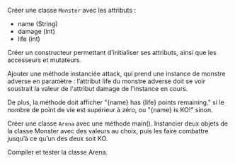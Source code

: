 Créer une classe `Monster` avec les attributs :

* name (String)
* damage (int)
* life (int)

Créer un constructeur permettant d’initialiser ses attributs, ainsi que les accesseurs et mutateurs.

Ajouter une méthode instanciée attack, qui prend une instance de monstre adverse en paramètre : l’attribut life du monstre adverse doit se voir soustrait la valeur de l'attribut damage de l'instance en cours.

De plus, la méthode doit afficher "{name} has {life} points remaining." si le nombre de point de vie est supérieur à zéro, ou "{name} is KO!" sinon.

Créer une classe `Arena` avec une méthode main(). Instancier deux objets de la classe Monster avec des valeurs au choix, puis les faire combattre jusqu’à ce qu’un des deux soit KO.

Compiler et tester la classe Arena.